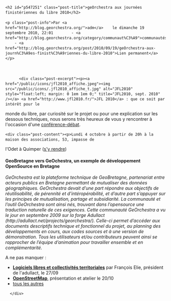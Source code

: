 
    <h2 id="p547251" class="post-title">geOrchestra aux journées finistériennes du libre 2010</h2>
    
    <p class="post-info">Par <a href="http://blog.georchestra.org/">adm</a>    le dimanche 19 septembre 2010, 22:01        - <a href="http://blog.georchestra.org/category/communaut%C3%A9">communautés</a>
        - <a href="http://blog.georchestra.org/post/2010/09/19/geOrchestra-aux-journ%C3%A9es-finist%C3%A9riennes-du-libre-2010">Lien permanent</a>
    </p>
    
    
    
          <div class="post-excerpt"><p><a href="/public/icons/jfl2010_affiche.jpeg"><img src="/public/icons/.jfl2010_affiche_t.jpg" alt="JFL2010" style="float:left; margin: 0 1em 1em 0;" title="JFL2010, sept. 2010" /></a> <a href="http://www.jfl2010.fr/">JFL 2010</a> : que ce soit par intérêt pour le
monde du libre, par curiosité sur le projet ou pour une explication sur les
dessous techniques, nous serons très heureux de vous y rencontrer à l'occasion
d'une <a href="http://www.jfl2010.fr/programme/#geobretagne">conférence-débat</a>.</p></div>
        
    <div class="post-content"><p>Lundi 4 octobre à partir de 20h à la maison des associations, 53, impasse de
l'Odet à Quimper (<a href="http://osm.org/go/erISLkIw9-">s'y rendre</a>)</p>
<h4>GeoBretagne vers GeOchestra, un exemple de développement OpenSource en
Bretagne</h4>
<p><em>GeOrchestra est la plateforme technique de GeoBretagne, partenariat
entre acteurs publics en Bretagne permettant de mutualiser des données
géographiques. GeOrchestra devait d’une part répondre aux objectifs de
réutilisabilité, de pérennité et d’intéropérabilité, et d’autre part s’appuyer
sur les principes de mutualisation, partage et subsidiarité. La communauté et
l’outil GeOrchestra sont ainsi nés, trouvant dans l’opensource une traduction
naturelle de ces exigences. Cette communauté GeOrchestra a vu le jour en
septembre 2009 sur la forge Adullact
(http://adullact.net/projects/georchestra/). Celle-ci permet d’accéder aux
documents descriptifs technique et fonctionnel du projet, au planning des
développements en cours, aux codes sources et à une version de démonstration.
Tous les utilisateurs et/ou contributeurs peuvent ainsi se rapprocher de
l’équipe d’animation pour travailler ensemble et en complémentarité.</em></p>
<p>A ne pas manquer :</p>
<ul>
<li><strong><a href="http://www.jfl2010.fr/programme/#elie">Logiciels libres et
collectivités territoriales</a></strong> par François Elie, président de
l'adullact, le 27/09</li>
<li><strong><a href="http://www.jfl2010.fr/programme/#openstreetmap">OpenStreetMap</a></strong>,
présentation et atelier le 20/10</li>
<li><a href="http://www.jfl2010.fr/programme/">tous les autres</a></li>
</ul></div>

      </div>
